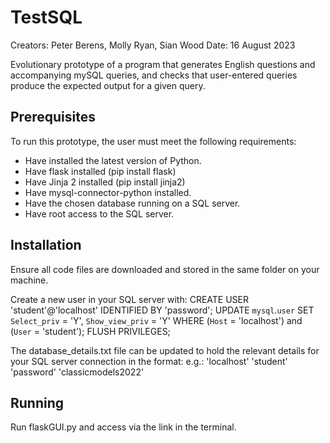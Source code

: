 TestSQL
=======

Creators: Peter Berens, Molly Ryan, Sian Wood
Date: 16 August 2023

Evolutionary prototype of a program that generates English questions and accompanying
mySQL queries, and checks that user-entered queries produce the expected output for a
given query.


## Prerequisites

To run this prototype, the user must meet the following requirements: 

 * Have installed the latest version of Python.
 * Have flask installed (pip install flask)
 * Have Jinja 2 installed (pip install jinja2)
 * Have mysql-connector-python installed.
 * Have the chosen database running on a SQL server.
 * Have root access to the SQL server.


## Installation

Ensure all code files are downloaded and stored in the same folder on your machine.

Create a new user in your SQL server with:
    CREATE USER 'student'@'localhost' IDENTIFIED BY 'password';
    UPDATE `mysql`.`user` SET `Select_priv` = 'Y', `Show_view_priv` = 'Y' WHERE (`Host` = 'localhost') and (`User` = 'student');
    FLUSH PRIVILEGES;

The database_details.txt file can be updated to hold the relevant details for your SQL server connection in the format:
e.g.:
'localhost'
'student'
'password'
'classicmodels2022'


## Running

Run flaskGUI.py and access via the link in the terminal.
